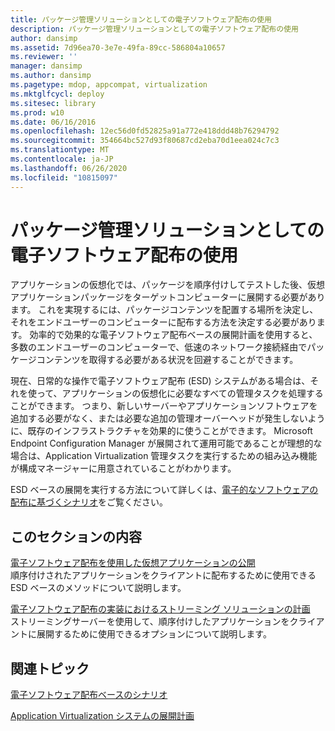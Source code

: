 ```yaml
---
title: パッケージ管理ソリューションとしての電子ソフトウェア配布の使用
description: パッケージ管理ソリューションとしての電子ソフトウェア配布の使用
author: dansimp
ms.assetid: 7d96ea70-3e7e-49fa-89cc-586804a10657
ms.reviewer: ''
manager: dansimp
ms.author: dansimp
ms.pagetype: mdop, appcompat, virtualization
ms.mktglfcycl: deploy
ms.sitesec: library
ms.prod: w10
ms.date: 06/16/2016
ms.openlocfilehash: 12ec56d0fd52825a91a772e418ddd48b76294792
ms.sourcegitcommit: 354664bc527d93f80687cd2eba70d1eea024c7c3
ms.translationtype: MT
ms.contentlocale: ja-JP
ms.lasthandoff: 06/26/2020
ms.locfileid: "10815097"
---
```

# パッケージ管理ソリューションとしての電子ソフトウェア配布の使用


アプリケーションの仮想化では、パッケージを順序付けしてテストした後、仮想アプリケーションパッケージをターゲットコンピューターに展開する必要があります。 これを実現するには、パッケージコンテンツを配置する場所を決定し、それをエンドユーザーのコンピューターに配布する方法を決定する必要があります。 効率的で効果的な電子ソフトウェア配布ベースの展開計画を使用すると、多数のエンドユーザーのコンピューターで、低速のネットワーク接続経由でパッケージコンテンツを取得する必要がある状況を回避することができます。

現在、日常的な操作で電子ソフトウェア配布 (ESD) システムがある場合は、それを使って、アプリケーションの仮想化に必要なすべての管理タスクを処理することができます。 つまり、新しいサーバーやアプリケーションソフトウェアを追加する必要がなく、または必要な追加の管理オーバーヘッドが発生しないように、既存のインフラストラクチャを効果的に使うことができます。 Microsoft Endpoint Configuration Manager が展開されて運用可能であることが理想的な場合は、Application Virtualization 管理タスクを実行するための組み込み機能が構成マネージャーに用意されていることがわかります。

ESD ベースの展開を実行する方法について詳しくは、[電子的なソフトウェアの配布に基づくシナリオ](electronic-software-distribution-based-scenario.md)をご覧ください。

## このセクションの内容


<a href="" id="publishing-virtual-applications-using-electronic-software-distribution"></a>[電子ソフトウェア配布を使用した仮想アプリケーションの公開](publishing-virtual-applications-using-electronic-software-distribution.md)  
順序付けされたアプリケーションをクライアントに配布するために使用できる ESD ベースのメソッドについて説明します。

<a href="" id="planning-your-streaming-solution-in-an-electronic-software-distribution-implementation"></a>[電子ソフトウェア配布の実装におけるストリーミング ソリューションの計画](planning-your-streaming-solution-in-an-electronic-software-distribution-implementation.md)  
ストリーミングサーバーを使用して、順序付けしたアプリケーションをクライアントに展開するために使用できるオプションについて説明します。

## 関連トピック


[電子ソフトウェア配布ベースのシナリオ](electronic-software-distribution-based-scenario.md)

[Application Virtualization システムの展開計画](planning-for-application-virtualization-system-deployment.md)

 

 





